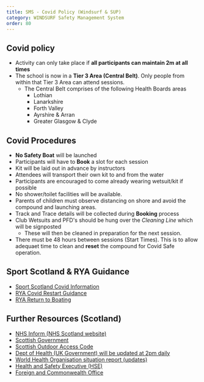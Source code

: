 ```yaml
---
title: SMS - Covid Policy (Windsurf & SUP)
category: WINDSURF Safety Management System
order: 80
---
```


## Covid policy
- Activity can only take place if **all participants can maintain 2m at all times**
- The school is now in a **Tier 3 Area (Central Belt)**. Only people from within that Tier 3 Area can attend sessions.
	- The Central Belt comprises of the following Health Boards areas 
		- Lothian 
		- Lanarkshire 
		- Forth Valley 
		- Ayrshire & Arran 
		- Greater Glasgow & Clyde 
	

## Covid Procedures
- **No Safety Boat** will be launched
- Participants will have to **Book** a slot for each session
- Kit will be laid out in advance by instructors
- Attendees will transport their own kit to and from the water
- Participants are encouraged to come already wearing wetsuit/kit if possible
- No shower/toilet facilities will be available.
- Parents of children must observe distancing on shore and avoid the compound and launching areas.
- Track and Trace details will be collected during **Booking** process
- Club Wetsuits and PFD's should be hung over the *Cleaning Line* which will be signposted
	- These will then be cleaned in preparation for the next session. 
- There must be 48 hours between sessions (Start Times). This is to allow adequaet time to clean and **reset** the compound for Covid Safe operation.



## Sport Scotland & RYA Guidance
- [Sport Scotland Covid Information](https://sportscotland.org.uk/covid-19/)
- [RYA Covid Restart Guidance](https://www.rya.org.uk/training-support/Pages/covid-19-return-to-boating-guidance.aspx)
- [RYA Return to Boating](https://www.rya.org.uk/scotland/representation/Pages/Return-to-Boating.aspx)

## Further Resources (Scotland)

- [NHS Inform (NHS Scotland website)](https://www.nhs.uk/conditions/coronavirus-covid-19/) 
- [Scottish Government](https://www.gov.scot/coronavirus-covid-19/)
- [Scottish Outdoor Access Code](https://www.outdooraccess-scotland.scot/) 
- [Dept of Health (UK Government) will be updated at 2pm daily](https://www.gov.uk/government/topical-events/coronavirus-covid-19-uk-government-response)
- [World Health Organisation situation report (updates)](https://www.who.int/emergencies/diseases/novel-coronavirus-2019/situation-reports/) 
- [Health and Safety Executive (HSE)](https://www.hse.gov.uk/news/coronavirus.htm)
- [Foreign and Commonwealth Office](https://www.gov.uk/guidance/travel-advice-novel-coronavirus) 

